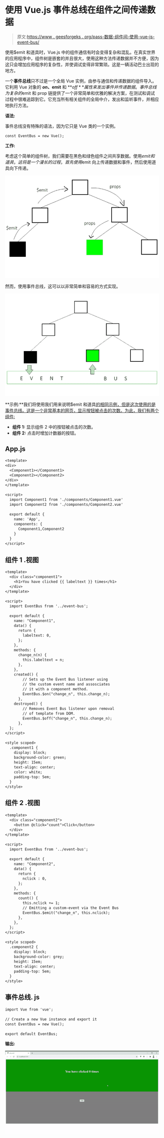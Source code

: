 # 使用 Vue.js 事件总线在组件之间传递数据

> 原文:[https://www . geesforgeks . org/pass-数据-组件间-使用-vue-js-event-bus/](https://www.geeksforgeeks.org/pass-data-between-components-using-vue-js-event-bus/)

使用$emit 和道具时，Vue.js 中的组件通信有时会变得复杂和混乱。在真实世界的应用程序中，组件树是嵌套的并且很大，使用这种方法传递数据并不方便，因为这只会增加应用程序的复杂性，并使调试变得非常繁琐。这是一辆活动巴士出现的地方。

一个**事件总线**只不过是一个全局 Vue 实例，由参与通信和传递数据的组件导入。它利用 Vue 对象的 **$on、$emit** 和 **$off** 属性来发出事件并传递数据。事件总线为复杂的$emit 和 prop 链提供了一个非常简单和优雅的解决方案，在测试和调试过程中很难追踪到它。它充当所有相关组件的全局中介，发出和监听事件，并相应地执行方法。

**语法:**

事件总线没有特殊的语法，因为它只是 Vue 类的一个实例。

```
const EventBus = new Vue();
```

**工作:**

考虑这个简单的组件树，我们需要在黑色和绿色组件之间共享数据。使用$emit 和道具，这将是一个漫长的过程，首先使用$emit 向上传递数据和事件，然后使用道具向下传递。

![](img/ec207ffebbfaeea99fa38db2ca18bcd3.png)

然而，使用事件总线，这可以以非常简单和容易的方式实现。

![](img/8f0b4ac7f16623a5cb4b7e009ba83484.png)

**示例:**我们将使用我们用来说明$emit 和道具[的相同示例，但是这次使用的是事件总线。这是一个非常基本的网页，显示按钮被点击的次数。为此，我们有两个组件:](https://www.geeksforgeeks.org/communication-between-components-using-emit-and-props-in-vue-js/)

*   **组件 1:** 显示组件 2 中的按钮被点击的次数。
*   **组件 2:** 点击时增加计数器的按钮。

## App.js

```
<template>
<div>
  <Component1></Component1>
  <Component2></Component2>
</div>
</template>

<script>
  import Component1 from './components/Component1.vue'
  import Component2 from './components/Component2.vue'

  export default {
    name: 'App',
    components: {
      Component1,Component2
    }
  }
</script>
```

## 组件 1 .视图

```
<template>
  <div class="component1">
    <h1>You have clicked {{ labeltext }} times</h1>
  </div>
</template>

<script>
  import EventBus from '../event-bus';

  export default {
    name: "Component1",
    data() {
      return {
        labeltext: 0,
      };
    },
    methods: {
      change_n(n) {
        this.labeltext = n;
      },
    },
    created() {
        // Sets up the Event Bus listener using 
        // the custom event name and assosciates
        // it with a component method.
        EventBus.$on("change_n", this.change_n);
      },
    destroyed() {
        // Removes Event Bus listener upon removal
        // of template from DOM.
        EventBus.$off("change_n", this.change_n);
      },
  };
</script>

<style scoped>
  .component1 {
    display: block;
    background-color: green;
    height: 15em;
    text-align: center;
    color: white;
    padding-top: 5em;
  }
</style>
```

## 组件 2 .视图

```
<template>
  <div class="component2">
    <button @click="count">Click</button>
  </div>
</template>

<script>
  import EventBus from '../event-bus';

  export default {
    name: "Component2",
    data() {
      return {
        nclick : 0,
      };
    },
    methods: {
      count() {
        this.nclick += 1;
        // Emitting a custom-event via the Event Bus
        EventBus.$emit("change_n", this.nclick);
      },
    },
  };
</script>

<style scoped>
  .component2 {
    display: block;
    background-color: grey;
    height: 15em;
    text-align: center;
    padding-top: 5em;
  }
</style>
```

## 事件总线. js

```
import Vue from 'vue';

// Create a new Vue instance and export it
const EventBus = new Vue();

export default EventBus;
```

**输出:**

![](img/f157581c8d2ad5093a562452bdc5b49d.png)